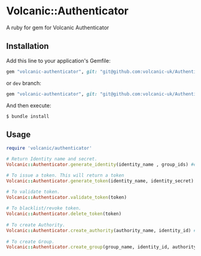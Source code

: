 # Volcanic::Authenticator

A ruby for gem for Volcanic Authenticator

## Installation

Add this line to your application's Gemfile:


```ruby
gem "volcanic-authenticator", git: "git@github.com:volcanic-uk/Authenticator-ruby-gem.git"
```

or `dev` branch:

```ruby
gem "volcanic-authenticator", git: "git@github.com:volcanic-uk/Authenticator-ruby-gem.git" , branch: 'dev'
```

And then execute:

    $ bundle install

## Usage

```ruby
require 'volcanic/authenticator'

# Return Identity name and secret.
Volcanic::Authenticator.generate_identity(identity_name , group_ids) #eg. ('new_identity', [1,2])

# To issue a token. This will return a token
Volcanic::Authenticator.generate_token(identity_name, identity_secret) #eg. ('new_identity', 'qwertyuio1234567890')

# To validate token.
Volcanic::Authenticator.validate_token(token) 
 
# To blacklist/revoke token.
Volcanic::Authenticator.delete_token(token)
 
# To create Authority.
Volcanic::Authenticator.create_authority(authority_name, identity_id) #eg. ('new_authority', 1)
 
# To create Group.
Volcanic::Authenticator.create_group(group_name, identity_id, authority_ids) #eg. ('new_group', 1, [1,2])
```